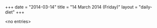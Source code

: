 +++
date = "2014-03-14"
title = "14 March 2014 (Friday)"
layout = "daily-diet"
+++

<p>&lt;no entries&gt;</p>